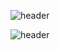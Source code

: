 ![header](https://capsule-render.vercel.app/api?type=wave&color=FEE716&height=300&section=header&text=HELLO👋&fontSize=90)

![header](https://capsule-render.vercel.app/api?type=transparation&color=FEE716&height=300&section=header&text=HELLO👋&fontSize=90)

<!--
**Jang-SoHyeon/Jang-SoHyeon** is a ✨ _special_ ✨ repository because its `README.md` (this file) appears on your GitHub profile.

Here are some ideas to get you started:

- 🔭 I’m currently working on ...
- 🌱 I’m currently learning ...
- 👯 I’m looking to collaborate on ...
- 🤔 I’m looking for help with ...
- 💬 Ask me about ...
- 📫 How to reach me: ...
- 😄 Pronouns: ...
- ⚡ Fun fact: ...
-->
